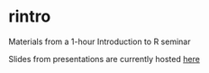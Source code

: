 rintro
======

Materials from a 1-hour Introduction to R seminar

Slides from presentations are currently hosted [here](http://www.matthewmaenner.com/Rintro)
